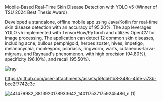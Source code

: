 Mobile-Based Real-Time Skin Disease Detection with YOLO v5 (Winner of TSU 2024 Best Thesis Award)

Developed a standalone, offline mobile app using Java/Kotlin for real-time skin disease detection with an accuracy of 95.20%. The app leverages YOLO 
v5 implemented with TensorFlow/PyTorch and utilizes OpenCV for image processing. The application can detect 12 common skin diseases, including acne, 
bullous pemphigoid, herpes zoster, hives, impetigo, melanonychia, monkeypox, psoriasis, ringworm, warts, cutaneous-larva-migrans, and Raynaud's phenomenon.
with high precision (94.80%), specificity (96.10%), and recall (95.50%).


![ray](https://github.com/user-attachments/assets/bb8df83b-8fde-423d-8b54-98b4bda78a27)


https://github.com/user-attachments/assets/59cb61b8-348c-45fe-a73b-bcc2f7742c3c


![441479982_3813920178933642_1401175371759245486_n (1)](https://github.com/user-attachments/assets/5b737677-1c3f-460f-9efc-983900437150)
